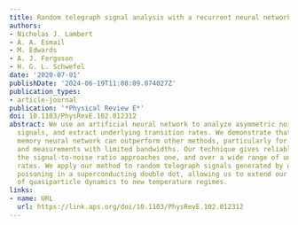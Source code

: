 ```yaml
---
title: Random telegraph signal analysis with a recurrent neural network
authors:
- Nicholas J. Lambert
- A. A. Esmail
- M. Edwards
- A. J. Ferguson
- H. G. L. Schwefel
date: '2020-07-01'
publishDate: '2024-06-19T11:08:09.074027Z'
publication_types:
- article-journal
publication: '*Physical Review E*'
doi: 10.1103/PhysRevE.102.012312
abstract: We use an artificial neural network to analyze asymmetric noisy random telegraph
  signals, and extract underlying transition rates. We demonstrate that a long short-term
  memory neural network can outperform other methods, particularly for noisy signals
  and measurements with limited bandwidths. Our technique gives reliable results as
  the signal-to-noise ratio approaches one, and over a wide range of underlying transition
  rates. We apply our method to random telegraph signals generated by quasiparticle
  poisoning in a superconducting double dot, allowing us to extend our measurement
  of quasiparticle dynamics to new temperature regimes.
links:
- name: URL
  url: https://link.aps.org/doi/10.1103/PhysRevE.102.012312
---
```

